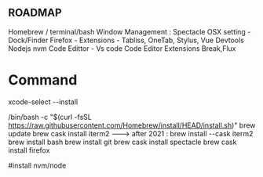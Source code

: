 ## ROADMAP

Homebrew / terminal/bash
Window Management : Spectacle
OSX setting - Dock/Finder
Firefox - Extensions - Tabliss, OneTab, Stylus, Vue Devtools
Nodejs nvm
Code Edittor - Vs code
Code Editor Extensions
Break,Flux


# Command 
xcode-select --install

/bin/bash -c "$(curl -fsSL https://raw.githubusercontent.com/Homebrew/install/HEAD/install.sh)"
brew update
brew cask install iterm2 ---> after 2021 : brew install --cask iterm2
brew install bash
brew install git
brew cask install spectacle
brew cask install firefox

#install nvm/node
